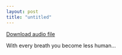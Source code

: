```yaml
---
layout: post
title: "untitled"
---
```


                  
<p><a href="../audio/407390399.mp3">Download audio file</a></p>


<p>With every breath you become less human&#8230;</p>


     
